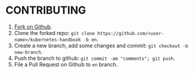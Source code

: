 # CONTRIBUTING

1. [Fork on Github](https://github.com/feiskyer/kubernetes-handbook/fork).
2. Clone the forked repo: `git clone https://github.com/<user-name>/kubernetes-handbook -b en`.
3. Create a new branch, add some changes and commit: `git checkout -b new-branch`.
4. Push the branch to github: `git commit -am "comments"; git push`.
5. File a Pull Request on Github to `en` branch.
